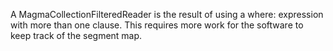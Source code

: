 A MagmaCollectionFilteredReader is the result of using a where: expression with more than one clause.  This requires more work for the software to keep track of the segment map.
